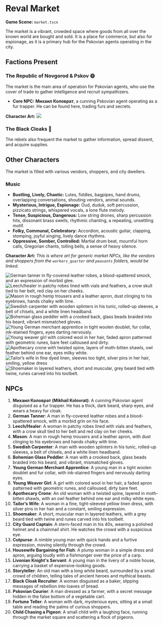 # Reval Market

**Game Scene:** `market.tscn`

The market is a vibrant, crowded space where goods from all over the known world are bought and sold. It is a place for commerce, but also for espionage, as it is a primary hub for the Pskovian agents operating in the city.

## Factions Present

### The Republic of Novgorod & Pskov 🌞
The market is the main area of operation for Pskovian agents, who use the cover of trade to gather intelligence and recruit sympathizers.
-   **Core NPC:** **Михаил Коловрат**, a cunning Pskovian agent operating as a fur trapper. He can be found here, trading furs and secrets.

**Character Art:**
![](../../assets/characters/pskov/npc4.png)

### The Black Cloaks 🌃
The rebels also frequent the market to gather information, spread dissent, and acquire supplies.

## Other Characters

The market is filled with various vendors, shoppers, and city dwellers.

### Music
- **Bustling, Lively, Chaotic:** Lutes, fiddles, bagpipes, hand drums, overlapping conversations, shouting vendors, animal sounds.
- **Mysterious, Intrigue, Espionage:** Oud, duduk, soft percussion, pizzicato strings, whispered vocals, a lone flute melody.
- **Tense, Suspicious, Dangerous:** Low string drones, sharp percussion hits, dissonant brass swells, rhythmic chanting, a repeating, unsettling motif.
- **Folky, Communal, Celebratory:** Accordion, acoustic guitar, clapping, stomping, joyful singing, lively dance rhythms.
- **Oppressive, Somber, Controlled:** Martial drum beat, mournful horn calls, Gregorian chants, tolling bells, a sense of heavy silence.

**Character Art:**
_This is where art for generic market NPCs, like the vendors and shoppers from the `workers_quarter` and `peasants` folders, would be linked._

![German tanner in fly-covered leather robes, a blood-spattered smock, and an expression of morbid glee.](../../assets/characters/workers_quarter/image-15.png)
![Leech/healer in patchy robes lined with vials and feathers, a crow skull tied to her belt, red clay on her cheeks.](../../assets/characters/workers_quarter/image-16.png)
![Mason in rough hemp trousers and a leather apron, dust clinging to his eyebrows, hands chalky with lime.](../../assets/characters/workers_quarter/image-13.png)
![Swedish carpenter with wooden splinters in his tunic, rolled-up sleeves, a belt of chisels, and a white linen headband.](../../assets/characters/workers_quarter/image-12.png)
![Bohemian glass peddler with a crooked back, glass beads braided into his beard, vibrant mismatched gloves.](../../assets/characters/workers_quarter/image-11.png)
![Young German merchant apprentice in tight woolen doublet, fur collar, ink-stained fingers, eyes darting nervously.](../../assets/characters/workers_quarter/image-9.png)
![Young weaver girl with colored wool in her hair, faded apron patterned with geometric runes, bare feet calloused and dirty.](../../assets/characters/workers_quarter/image-14.png)
![Apothecary crone with twisted spine, layers of moth-bitten shawls, owl feather behind one ear, eyes milky white.](../../assets/characters/workers_quarter/image-22.png)
![Tailor’s wife in fine dyed linen, sleeves too tight, silver pins in her hair, smiling, yellow dress](../../assets/characters/workers_quarter/image-23.png)
![Shoemaker in layered leathers, short and muscular, grey beard tied with twine, runes carved into his toolbelt.](../../assets/characters/workers_quarter/image-24.png)

## NPCs

1.  **Михаил Коловрат (Mikhail Kolovrat)**: A cunning Pskovian agent disguised as a fur trapper. He has a thick, dark beard, sharp eyes, and wears a heavy fur cloak.
2.  **German Tanner**: A man in fly-covered leather robes and a blood-spattered smock, with a morbid grin on his face.
3.  **Leech/Healer**: A woman in patchy robes lined with vials and feathers, with a crow skull tied to her belt and red clay on her cheeks.
4.  **Mason**: A man in rough hemp trousers and a leather apron, with dust clinging to his eyebrows and hands chalky with lime.
5.  **Swedish Carpenter**: A man with wooden splinters in his tunic, rolled-up sleeves, a belt of chisels, and a white linen headband.
6.  **Bohemian Glass Peddler**: A man with a crooked back, glass beads braided into his beard, and vibrant, mismatched gloves.
7.  **Young German Merchant Apprentice**: A young man in a tight woolen doublet and fur collar, with ink-stained fingers and nervously darting eyes.
8.  **Young Weaver Girl**: A girl with colored wool in her hair, a faded apron patterned with geometric runes, and calloused, dirty bare feet.
9.  **Apothecary Crone**: An old woman with a twisted spine, layered in moth-bitten shawls, with an owl feather behind one ear and milky white eyes.
10. **Tailor’s Wife**: A woman in a fine, tight-sleeved yellow linen dress, with silver pins in her hair and a constant, smiling expression.
11. **Shoemaker**: A short, muscular man in layered leathers, with a grey beard tied with twine and runes carved into his toolbelt.
12. **City Guard Captain**: A stern-faced man in his 40s, wearing a polished helmet and a chainmail shirt. He watches the crowd with a suspicious eye.
13. **Cutpurse**: A nimble young man with quick hands and a furtive expression, moving silently through the crowd.
14. **Housewife Bargaining for Fish**: A plump woman in a simple dress and apron, arguing loudly with a fishmonger over the price of a carp.
15. **Livonian Knight's Servant**: A young man in the livery of a noble house, carrying a basket of expensive-looking goods.
16. **Storyteller**: An old man with a long white beard, surrounded by a small crowd of children, telling tales of ancient heroes and mythical beasts.
17. **Black Cloak Recruiter**: A woman disguised as a baker, slipping messages of rebellion into loaves of bread.
18. **Pskovian Courier**: A man dressed as a farmer, with a secret message hidden in the false bottom of a vegetable cart.
19. **Fortune Teller**: A woman with dark, mysterious eyes, sitting at a small table and reading the palms of curious shoppers.
20. **Child Chasing a Pigeon**: A small child with a laughing face, running through the market square and scattering a flock of pigeons.
